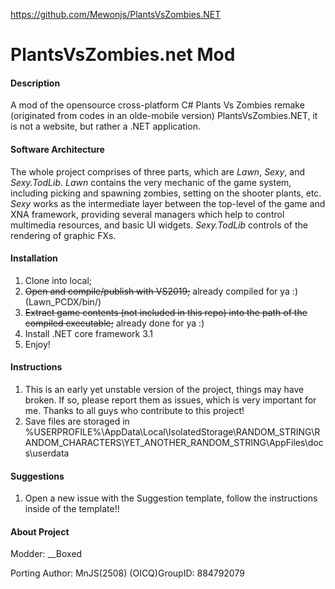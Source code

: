 https://github.com/Mewonjs/PlantsVsZombies.NET

# PlantsVsZombies.net Mod

#### Description
A mod of the opensource cross-platform C# Plants Vs Zombies remake (originated from codes in an olde-mobile version) PlantsVsZombies.NET, it is not a website, but rather a .NET application.

#### Software Architecture
The whole project comprises of three parts, which are *Lawn*, *Sexy*, and *Sexy.TodLib*.
*Lawn* contains the very mechanic of the game system, including picking and spawning zombies, setting on the shooter plants, etc.
*Sexy* works as the intermediate layer between the top-level of the game and XNA framework, providing several managers which help to control multimedia resources, and basic UI widgets.
*Sexy.TodLib* controls of the rendering of graphic FXs.

#### Installation

1.  Clone into local;
2.	~~Open and compile/publish with VS2019;~~ already compiled for ya :) (Lawn_PCDX/bin/)
3.	~~Extract game contents (not included in this repo) into the path of the compiled executable;~~ already done for ya :)
4.  Install .NET core framework 3.1
5.	Enjoy!

#### Instructions

1.  This is an early yet unstable version of the project, things may have broken. If so, please report them as issues, which is very important for me. Thanks to all guys who contribute to this project!
2.	Save files are storaged in %USERPROFILE%\AppData\Local\IsolatedStorage\RANDOM_STRING\RANDOM_CHARACTERS\YET_ANOTHER_RANDOM_STRING\AppFiles\docs\userdata

#### Suggestions

1.  Open a new issue with the Suggestion template, follow the instructions inside of the template!!


#### About Project

Modder: __Boxed

Porting Author: MnJS(2508)
(OICQ)GroupID: 884792079

